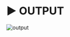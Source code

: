 # :arrow_forward: OUTPUT 
![output](https://user-images.githubusercontent.com/41688158/168968856-e751924e-bcfd-4728-a422-61f74fa96526.PNG)

